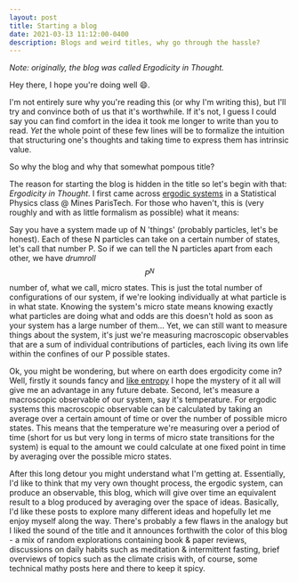 ```yaml
---
layout: post
title: Starting a blog
date: 2021-03-13 11:12:00-0400
description: Blogs and weird titles, why go through the hassle?
---
```


*Note: originally, the blog was called Ergodicity in Thought.*

Hey there, I hope you're doing well :smile:.

I'm not entirely sure why you're reading this (or why I'm writing this), but I'll try and convince both of us that it's worthwhile. If it's not, I guess I could say you can find comfort in the idea it took me longer to write than you to read. *Yet* the whole point of these few lines will be to formalize the intuition that structuring one's thoughts and taking time to express them has intrinsic value. 

So why the blog and why that somewhat pompous title?

The reason for starting the blog is hidden in the title so let's begin with that: *Ergodicity in Thought*. I first came across [ergodic systems](https://en.wikipedia.org/wiki/Ergodic_theory) in a Statistical Physics class @ Mines ParisTech. For those who haven't, this is (very roughly and with as little formalism as possible) what it means:

 Say you have a system made up of N 'things' (probably particles, let's be honest). Each of these N particles can take on a certain number of states, let's call that number P. So if we can tell the N particles apart from each other, we have *drumroll* $$ P^N $$ number of, what we call, micro states. This is just the total number of configurations of our system, if we're looking individually at what particle is in what state. Knowing the system's micro state means knowing exactly what particles are doing what and odds are this doesn't hold as soon as your system has a large number of them... Yet, we can still want to measure things about the system, it's just we're measuring macroscopic observables that are a sum of individual contributions of particles, each living its own life within the confines of our P possible states.

 Ok, you might be wondering, but where on earth does ergodicity come in? Well, firstly it sounds fancy and [like entropy](https://mathoverflow.net/questions/403036/john-von-neumanns-remark-on-entropy) I hope the mystery of it all will give me an advantage in any future debate. Second, let's measure a macroscopic observable of our system, say it's temperature. For ergodic systems this macroscopic observable can be calculated by taking an average over a certain amount of time or over the number of possible micro states. This means that the temperature we're measuring over a period of time (short for us but very long in terms of micro state transitions for the system) is equal to the amount we could calculate at one fixed point in time by averaging over the possible micro states.

After this long detour you might understand what I'm getting at. Essentially, I'd like to think that my very own thought process, the ergodic system, can produce an observable, this blog, which will give over time an equivalent result to a blog produced by averaging over the space of ideas. Basically, I'd like these posts to explore many different ideas and hopefully let me enjoy myself along the way. There's probably a few flaws in the analogy but I liked the sound of the title and it announces forthwith the color of this blog - a mix of random explorations containing book & paper reviews, discussions on daily habits such as meditation & intermittent fasting, brief overviews of topics such as the climate crisis with, of course, some technical mathy posts here and there to keep it spicy.

